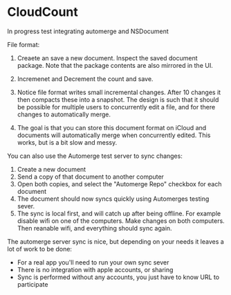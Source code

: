 # CloudCount

In progress test integrating automerge and NSDocument

File format:

1. Creaete an save a new document. Inspect the saved document package. Note that the package contents are also mirrored in the UI.

2. Incremenet and Decrement the count and save.

3. Notice file format writes small incremental changes. After 10 changes it then compacts these into a snapshot. The design is such that it should be possible for multiple users to concurrently edit a file, and for there changes to automatically merge.

4. The goal is that you can store this document format on iCloud and documents will automatically merge when concurrently edited. This works, but is a bit slow and messy.  

You can also use the Automerge test server to sync changes:

1. Create a new document
2. Send a copy of that document to another computer
3. Open both copies, and select the "Automerge Repo" checkbox for each document
4. The document should now syncs quickly using Automerges testing sever.
5. The sync is local first, and will catch up after being offline. For example disable wifi on one of the computers. Make changes on both computers. Then reanable wifi, and everything should sync again.

The automerge server sync is nice, but depending on your needs it leaves a lot of work to be done:

- For a real app you'll need to run your own sync sever
- There is no integration with apple accounts, or sharing
- Sync is performed without any accounts, you just have to know URL to participate

